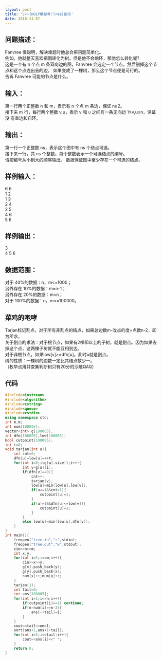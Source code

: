 ```yaml
---
layout: post
title: 'C++|NOIP模拟考|Tree|割点'
date: 2018-11-07
---
```


## 问题描述：  
  Fanvree 很聪明，解决难题时他总会把问题简单化。         
  例如，他就整天喜欢把图转化为树。但是他不会缩环，那他怎么转化呢?      
  这是一个有 n 个点 m 条双向边的图，Fanvree 会选定一个节点，然后删掉这个节点和这个点连出去的边， 如果变成了一棵树，那么这个节点便是可行的。    
  告诉 Fanvree 可能的节点是什么。 
  
## 输入：   
第一行两个正整数 n 和 m，表示有 n 个点 m 条边，保证 n≥2。   
接下来 m 行，每行两个整数 v,u，表示 v 和 u 之间有一条无向边 1≤v,u≤n，保证没 有重边和自环。  

## 输出：   
第一行一个正整数 ns，表示这个图中有 ns 个结点可选。  
接下来一行，共 ns 个整数，每个整数表示一个可选结点的编号。  
请按编号从小到大的顺序输出。 数据保证图中至少存在一个可选的结点。    

## 样例输入：  
6 6  
1 2  
1 3  
2 4  
2 5  
4 6  
5 6  

## 样例输出：  
3  
4 5 6  

## 数据范围：  
对于 40%的数据：n，m<=1000；  
 另外存在 10%的数据：m=n-1；  
另外存在 20%的数据：m=n；  
对于 100%的数据：n，m<=100000。  

## 菜鸡的咆哮
Tarjan标记割点，对于所有非割点的结点，如果总边数m-改点的度=点数n-2，即为所求。  
关于割点的求法：对于根节点，如果有2棵即以上的子树，就是割点。因为如果去掉这个点，这两棵子树就不能互相到达。  
		对于非根节点，如果low[v]>=dfn[u]，此时u就是割点。  
树的性质：一棵树的边数一定比其结点数少一。  
（枚举点用并查集判断树只有20分的沙雕QAQ）  

## 代码
```cpp
#include<iostream>
#include<algorithm>
#include<cstring>
#include<queue>
#include<cstdio>
using namespace std;
int n,m;
int num[100005];
vector<int> g[100005];
int dfn[100005],low[100005];
bool cutpoint[100005];
int t=0;
void tarjan(int u){
	int cnt=0;
	dfn[u]=low[u]=++t;
	for(int i=0;i<g[u].size();i++){
		int v=g[u][i];
		if(dfn[v]==0){
			cnt++;
			tarjan(v);
			low[u]=min(low[u],low[v]);
			if(u==1&&cnt>1){
				cutpoint[u]=1;
			}
			if(u!=1&&dfn[u]<=low[v]){
				cutpoint[u]=1;
			}
		}
		else low[u]=min(low[u],dfn[v]);
	}
}
int main(){
	freopen("tree.in","r",stdin);
	freopen("tree.out","w",stdout);
	cin>>n>>m;
	int x,y;
	for(int i=1;i<=m;i++){
		cin>>x>>y;
		g[x].push_back(y);
		g[y].push_back(x);
		num[x]++;num[y]++;
	}
	tarjan(1);
	int tail=0;
	int ans[100005];
	for(int i=1;i<=n;i++){
		if(cutpoint[i]==1) continue;
		if(m-num[i]==n-2){
			ans[++tail]=i;
		}
	}
	cout<<tail<<endl;
	sort(ans+1,ans+1+tail);
	for(int i=1;i<=tail;i++){
		cout<<ans[i]<<" ";
	}
	return 0;
}
```